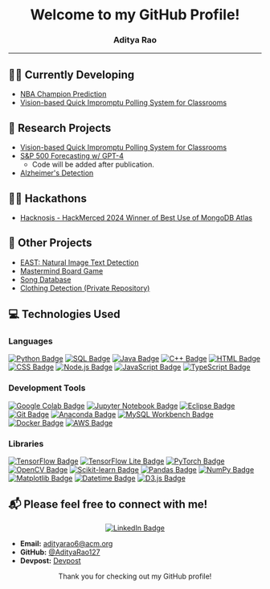 <div align="center">

# Welcome to my GitHub Profile!
### Aditya Rao


</div>

---
## 👨‍💻 Currently Developing
- [NBA Champion Prediction](https://github.com/rishavc300/nbaproj)
- [Vision-based Quick Impromptu Polling System for Classrooms](https://github.com/hajin-park/V-QUIP)


## 🔬 Research Projects
- [Vision-based Quick Impromptu Polling System for Classrooms](https://github.com/hajin-park/V-QUIP)
- [S&P 500 Forecasting w/ GPT-4](https://github.com/AdityaRao127/resume-projects#project-5)
   - Code will be added after publication.
- [Alzheimer's Detection](https://github.com/Sriramnat100/ASDRP_Files)

## 👨‍💻 Hackathons
- [Hacknosis - HackMerced 2024 Winner of Best Use of MongoDB Atlas](https://github.com/aelew/hackmerced-2024)

## 📂 Other Projects
- [EAST: Natural Image Text Detection](https://github.com/AdityaRao127/openCV-image-text-classification)
- [Mastermind Board Game](https://github.com/AdityaRao127/resume-projects/blob/main/Mastermind%20Game/Mastermind.java)
- [Song Database](https://github.com/AdityaRao127/resume-projects/blob/main/Mastermind%20Game/Mastermind.java)
- [Clothing Detection (Private Repository)](https://github.com/Gerald-Lu/clothing-detection-app)

## 💻 Technologies Used

### Languages
[![Python Badge](https://img.shields.io/badge/-Python-blue?style=flat-square&logo=Python&logoColor=white)](https://www.python.org/)
[![SQL Badge](https://img.shields.io/badge/-SQL-orange?style=flat-square&logo=MySQL&logoColor=white)](https://www.mysql.com/)
[![Java Badge](https://img.shields.io/badge/-Java-orange?style=flat-square&logo=Java&logoColor=white)](https://www.java.com/)
[![C++ Badge](https://img.shields.io/badge/-C++-yellow?style=flat-square&logo=C%2B%2B&logoColor=white)](https://isocpp.org/)
[![HTML Badge](https://img.shields.io/badge/-HTML-green?style=flat-square&logo=HTML5&logoColor=white)](https://developer.mozilla.org/en-US/docs/Web/HTML)
[![CSS Badge](https://img.shields.io/badge/-CSS-green?style=flat-square&logo=CSS3&logoColor=white)](https://developer.mozilla.org/en-US/docs/Web/CSS)
[![Node.js Badge](https://img.shields.io/badge/-Node.js-green?style=flat-square&logo=Node.js&logoColor=white)](https://nodejs.org/)
[![JavaScript Badge](https://img.shields.io/badge/-JavaScript-yellow?style=flat-square&logo=JavaScript&logoColor=white)](https://developer.mozilla.org/en-US/docs/Web/JavaScript)
[![TypeScript Badge](https://img.shields.io/badge/-TypeScript-blue?style=flat-square&logo=TypeScript&logoColor=white)](https://www.typescriptlang.org/)

### Development Tools
[![Google Colab Badge](https://img.shields.io/badge/-Google%20Colab-blue?style=flat-square&logo=Google%20Colab&logoColor=white)](https://colab.research.google.com/notebooks/intro.ipynb)
[![Jupyter Notebook Badge](https://img.shields.io/badge/-Jupyter%20Notebook-blue?style=flat-square&logo=Jupyter&logoColor=white)](https://jupyter.org/)
[![Eclipse Badge](https://img.shields.io/badge/-Eclipse-orange?style=flat-square&logo=Eclipse&logoColor=white)](https://www.eclipse.org/)
[![Git Badge](https://img.shields.io/badge/-Git-red?style=flat-square&logo=Git&logoColor=white)](https://git-scm.com/)
[![Anaconda Badge](https://img.shields.io/badge/-Anaconda-blue?style=flat-square&logo=Anaconda&logoColor=white)](https://www.anaconda.com/)
[![MySQL Workbench Badge](https://img.shields.io/badge/-MySQL%20Workbench-orange?style=flat-square&logo=MySQL&logoColor=white)](https://www.mysql.com/products/workbench/)
[![Docker Badge](https://img.shields.io/badge/-Docker-blue?style=flat-square&logo=Docker&logoColor=white)](https://www.docker.com/)
[![AWS Badge](https://img.shields.io/badge/-AWS-orange?style=flat-square&logo=Amazon%20AWS&logoColor=white)](https://aws.amazon.com/)

### Libraries
[![TensorFlow Badge](https://img.shields.io/badge/-TensorFlow-blue?style=flat-square&logo=TensorFlow&logoColor=white)](https://www.tensorflow.org/)
[![TensorFlow Lite Badge](https://img.shields.io/badge/-TensorFlow%20Lite-blue?style=flat-square&logo=TensorFlow&logoColor=white)](https://www.tensorflow.org/lite)
[![PyTorch Badge](https://img.shields.io/badge/-PyTorch-bkue?style=flat-square&logo=PyTorch&logoColor=white)](https://pytorch.org/)
[![OpenCV Badge](https://img.shields.io/badge/-OpenCV-bluee?style=flat-square&logo=OpenCV&logoColor=white)](https://opencv.org/)
[![Scikit-learn Badge](https://img.shields.io/badge/-Scikit--learn-blue?style=flat-square&logo=Scikit-learn&logoColor=white)](https://scikit-learn.org/stable/)
[![Pandas Badge](https://img.shields.io/badge/-Pandas-blue?style=flat-square&logo=Pandas&logoColor=white)](https://pandas.pydata.org/)
[![NumPy Badge](https://img.shields.io/badge/-NumPy-blue?style=flat-square&logo=NumPy&logoColor=white)](https://numpy.org/)
[![Matplotlib Badge](https://img.shields.io/badge/-Matplotlib-blue?style=flat-square&logo=Matplotlib&logoColor=white)](https://matplotlib.org/)
[![Datetime Badge](https://img.shields.io/badge/-Datetime-blue?style=flat-square&logo=Python&logoColor=white)](https://docs.python.org/3/library/datetime.html)
[![D3.js Badge](https://img.shields.io/badge/-D3.js-orange?style=flat-square&logo=d3.js&logoColor=white)](https://d3js.org/)


## 📬 Please feel free to connect with me!

<div align="center">

[![LinkedIn Badge](https://img.shields.io/badge/-LinkedIn-blue?style=flat-square&logo=LinkedIn&logoColor=white)](https://www.linkedin.com/in/aditya-kr-rao/)
</div>


- **Email:** adityarao6@acm.org
- **GitHub:** [@AdityaRao127](https://github.com/AdityaRao127)
- **Devpost:** [Devpost](https://devpost.com/rao-aditya-codes?ref_content=user-portfolio&ref_feature=portfolio&ref_medium=global-nav)

<div align="center">
  
Thank you for checking out my GitHub profile!

 </div>
